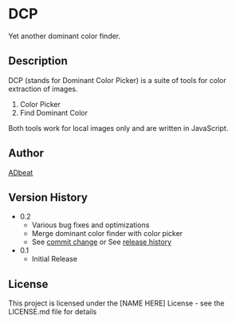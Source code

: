 # DCP

Yet another dominant color finder.

## Description

DCP (stands for Dominant Color Picker) is a suite of tools for color extraction of images.
1. Color Picker
2. Find Dominant Color

Both tools work for local images only and are written in JavaScript.

## Author

[ADbeat](https://www.linkedin.com/in/adbeat/)


## Version History

* 0.2
    * Various bug fixes and optimizations
    * Merge dominant color finder with color picker
    * See [commit change]() or See [release history]()
* 0.1
    * Initial Release

## License

This project is licensed under the [NAME HERE] License - see the LICENSE.md file for details

